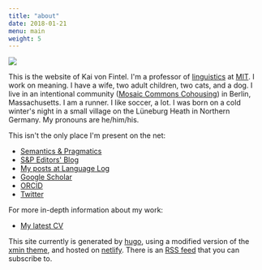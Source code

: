 ```yaml
---
title: "about"
date: 2018-01-21
menu: main
weight: 5
---
```


<img src="/images/kai.jpg" class="alignnone size-full wp-image-677" />

This is the website of Kai von Fintel. I'm a professor of [linguistics](http://mit.edu/linguistics) at [MIT](http://mit.edu/). I work on meaning. I have a wife, two adult children, two cats, and a dog. I live in an intentional community ([Mosaic Commons Cohousing](http://mosaic-commons.org/)) in Berlin, Massachusetts. I am a runner. I like soccer, a lot. I was born on a cold winter's night in a small village on the Lüneburg Heath in Northern Germany. My pronouns are he/him/his.

This isn't the only place I'm present on the net:

* [Semantics & Pragmatics](http://semprag.org)
* [S&P Editors' Blog](http://blog.semprag.org)
* [My posts at Language Log](http://languagelog.ldc.upenn.edu/nll/?author=22)
* [Google Scholar](http://scholar.google.com/citations?user=C-YA164AAAAJ&hl=en)
* [ORCID](http://orcid.org/0000-0002-7912-4246)
* [Twitter](https://twitter.com/fintelkai)

For more in-depth information about my work:

* [My latest CV](https://mit.edu/fintel/cv.pdf)

This site currently is generated by [hugo](https://gohugo.io), using a modified version of the [xmin theme](https://github.com/yihui/hugo-xmin), and hosted on [netlify](https://www.netlify.com). There is an [RSS feed](https://www.kaivonfintel.org/index.xml) that you can subscribe to.

